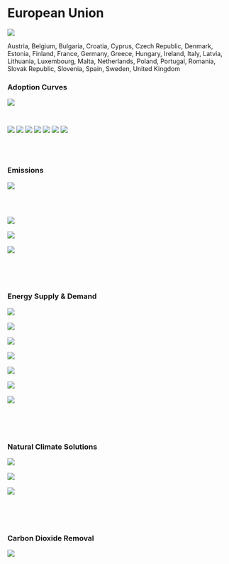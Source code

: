 # European Union

![](../region%20maps/EU.png)

Austria, Belgium, Bulgaria, Croatia, Cyprus, Czech Republic, Denmark, Estonia, Finland, France, Germany, Greece, Hungary, Ireland, Italy, Latvia, Lithuania, Luxembourg, Malta, Netherlands, Poland, Portugal, Romania, Slovak Republic, Slovenia, Spain, Sweden, United Kingdom

### Adoption Curves

![](../podi/data/figs/scurves-EU)

<br/>

![](../podi/data/figs/scurves_ind-Grid-EU)
![](../podi/data/figs/scurves_ind-Transport-EU)
![](../podi/data/figs/scurves_ind-Buildings-EU)
![](../podi/data/figs/scurves_ind-Industry-EU)
![](../podi/data/figs/scurves_ind-RegenerativeAgriculture-EU)
![](../podi/data/figs/scurves_ind-Forests&Wetlands-EU)
![](../podi/data/figs/scurves_ind-CarbonDioxideRemoval-EU)

<br/><br/>

### Emissions

![](../podi/data/figs/mitigationwedges-EU)

<br/><br/>

![](../podi/data/figs/emissions-ffi_emissions-EU)<br/><br/>
![](../podi/data/figs/emissions-CH4_emissions-EU)<br/><br/>
![](../podi/data/figs/emissions-N2O_emissions-EU)<br/><br/>

<br/><br/>

### Energy Supply & Demand

![](../podi/data/figs/energydemand_pathway-EU)<br/><br/>
![](../podi/data/figs/energysupply_pathway-EU)<br/><br/>
![](../podi/data/figs/electricity_pathway-EU)<br/><br/>
![](../podi/data/figs/elecbysector_pathway-EU)<br/><br/>
![](../podi/data/figs/buildings_pathway-EU)<br/><br/>
![](../podi/data/figs/industry_pathway-EU)<br/><br/>
![](../podi/data/figs/transport_pathway-EU)<br/><br/>

<br/><br/>

### Natural Climate Solutions

![](../podi/data/figs/ra_pathway-EU)<br/><br/>
![](../podi/data/figs/fw_pathway-EU)<br/><br/>
![](../podi/data/figs/afolu_pathway-EU)<br/><br/>

<br/><br/>

### Carbon Dioxide Removal

![](../podi/data/figs/cdr_pathway-EU)<br/><br/>

